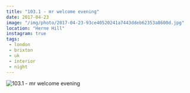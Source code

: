 ```yaml
---
title: "103.1 - mr welcome evening"
date: 2017-04-23
image: "/img/photo/2017-04-23-93ce40520241a7443ddeb62353a8600d.jpg"
location: "Herne Hill"
instagram: true
tags:
 - london
 - brixton
 - uk
 - interior
 - night
---
```


![103.1 - mr welcome evening](/img/photo/2017-04-23-93ce40520241a7443ddeb62353a8600d.jpg)
